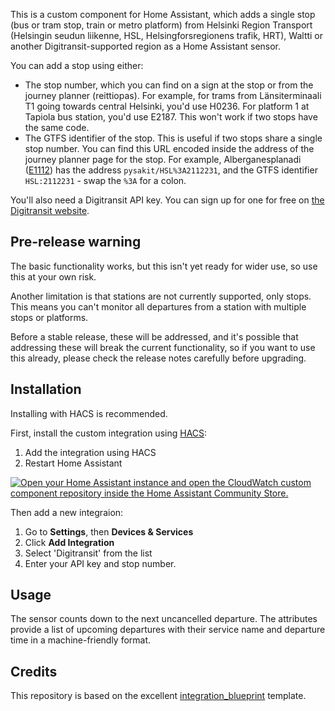 This is a custom component for Home Assistant, which adds a single stop (bus
or tram stop, train or metro platform) from Helsinki Region Transport
(Helsingin seudun liikenne, HSL, Helsingforsregionens trafik, HRT),
Waltti or another Digitransit-supported region as a Home Assistant sensor.

You can add a stop using either:

- The stop number, which you can find on a sign at the
stop or from the journey planner (reittiopas). For example, for trams from
Länsiterminaali T1 going towards central Helsinki, you'd use H0236. For
platform 1 at Tapiola bus station, you'd use E2187. This won't work if
two stops have the same code.
- The GTFS identifier of the stop. This is useful if two stops
share a single stop number. You can find this URL encoded inside the address
of the journey planner page for the stop. For example, Alberganesplanadi
([E1112](https://reittiopas.hsl.fi/pysakit/HSL%3A2112231?locale=en))
has the address `pysakit/HSL%3A2112231`, and the GTFS identifier `HSL:2112231` -
swap the `%3A` for a colon.

You'll also need a Digitransit API key. You can sign up for one for free
on [the Digitransit website](https://digitransit.fi/en/developers/api-registration/).

## Pre-release warning

The basic functionality works, but this isn't yet ready for wider use, so
use this at your own risk.

Another limitation is that stations are not currently supported, only
stops. This means you can't monitor all departures from a station
with multiple stops or platforms.

Before a stable release, these will be addressed, and it's possible that
addressing these will break the current functionality, so if you want to
use this already, please check the release notes carefully before upgrading.

## Installation

Installing with HACS is recommended.

First, install the custom integration using [HACS](https://hacs.xyz/):

1. Add the integration using HACS
1. Restart Home Assistant

[![Open your Home Assistant instance and open the CloudWatch custom component repository inside the Home Assistant Community Store.](https://my.home-assistant.io/badges/hacs_repository.svg)](https://my.home-assistant.io/redirect/hacs_repository/?owner=Mallonbacka&repository=custom-component-digitransit)

Then add a new integraion:

1. Go to **Settings**, then **Devices & Services**
1. Click **Add Integration**
1. Select 'Digitransit' from the list
1. Enter your API key and stop number.

## Usage

The sensor counts down to the next uncancelled departure. The attributes
provide a list of upcoming departures with their service name and departure
time in a machine-friendly format.

## Credits

This repository is based on the excellent [integration_blueprint](https://github.com/ludeeus/integration_blueprint)
template.
